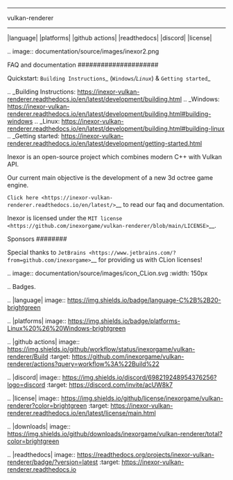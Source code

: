 ***************
vulkan-renderer
***************

|language| |platforms| |github actions| |readthedocs| |discord| |license|

.. image:: documentation/source/images/inexor2.png


FAQ and documentation
#####################

Quickstart: `Building Instructions`_ (`Windows`_/`Linux`_) & `Getting started`_

.. _Building Instructions: https://inexor-vulkan-renderer.readthedocs.io/en/latest/development/building.html
.. _Windows: https://inexor-vulkan-renderer.readthedocs.io/en/latest/development/building.html#building-windows
.. _Linux: https://inexor-vulkan-renderer.readthedocs.io/en/latest/development/building.html#building-linux
.. _Getting started: https://inexor-vulkan-renderer.readthedocs.io/en/latest/development/getting-started.html


Inexor is an open-source project which combines modern C++ with Vulkan API.

Our current main objective is the development of a new 3d octree game engine.

`Click here <https://inexor-vulkan-renderer.readthedocs.io/en/latest/>`__ to read our faq and documentation.

Inexor is licensed under the `MIT license <https://github.com/inexorgame/vulkan-renderer/blob/main/LICENSE>`__.


Sponsors
########

Special thanks to `JetBrains <https://www.jetbrains.com/?from=github.com/inexorgame>`__ for providing us with CLion licenses!


.. image:: documentation/source/images/icon_CLion.svg
   :width: 150px


.. Badges.

.. |language| image:: https://img.shields.io/badge/language-C%2B%2B20-brightgreen

.. |platforms| image:: https://img.shields.io/badge/platforms-Linux%20%26%20Windows-brightgreen

.. |github actions| image:: https://img.shields.io/github/workflow/status/inexorgame/vulkan-renderer/Build
   :target: https://github.com/inexorgame/vulkan-renderer/actions?query=workflow%3A%22Build%22

.. |discord| image:: https://img.shields.io/discord/698219248954376256?logo=discord
   :target: https://discord.com/invite/acUW8k7

.. |license| image:: https://img.shields.io/github/license/inexorgame/vulkan-renderer?color=brightgreen
   :target: https://inexor-vulkan-renderer.readthedocs.io/en/latest/license/main.html

.. |downloads| image:: https://img.shields.io/github/downloads/inexorgame/vulkan-renderer/total?color=brightgreen

.. |readthedocs| image:: https://readthedocs.org/projects/inexor-vulkan-renderer/badge/?version=latest
   :target: https://inexor-vulkan-renderer.readthedocs.io

